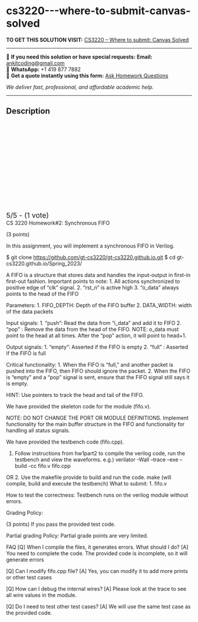 # cs3220---where-to-submit-canvas-solved
**TO GET THIS SOLUTION VISIT:** [CS3220 – Where to submit: Canvas Solved](https://www.ankitcodinghub.com/product/cs3220-where-to-submit-canvas-solved/)


---

📩 **If you need this solution or have special requests:** **Email:** ankitcoding@gmail.com  
📱 **WhatsApp:** +1 419 877 7882  
📄 **Get a quote instantly using this form:** [Ask Homework Questions](https://www.ankitcodinghub.com/services/ask-homework-questions/)

*We deliver fast, professional, and affordable academic help.*

---

<h2>Description</h2>



<div class="kk-star-ratings kksr-auto kksr-align-center kksr-valign-top" data-payload="{&quot;align&quot;:&quot;center&quot;,&quot;id&quot;:&quot;126091&quot;,&quot;slug&quot;:&quot;default&quot;,&quot;valign&quot;:&quot;top&quot;,&quot;ignore&quot;:&quot;&quot;,&quot;reference&quot;:&quot;auto&quot;,&quot;class&quot;:&quot;&quot;,&quot;count&quot;:&quot;1&quot;,&quot;legendonly&quot;:&quot;&quot;,&quot;readonly&quot;:&quot;&quot;,&quot;score&quot;:&quot;5&quot;,&quot;starsonly&quot;:&quot;&quot;,&quot;best&quot;:&quot;5&quot;,&quot;gap&quot;:&quot;4&quot;,&quot;greet&quot;:&quot;Rate this product&quot;,&quot;legend&quot;:&quot;5\/5 - (1 vote)&quot;,&quot;size&quot;:&quot;24&quot;,&quot;title&quot;:&quot;CS3220 - Where to submit: Canvas Solved&quot;,&quot;width&quot;:&quot;138&quot;,&quot;_legend&quot;:&quot;{score}\/{best} - ({count} {votes})&quot;,&quot;font_factor&quot;:&quot;1.25&quot;}">

<div class="kksr-stars">

<div class="kksr-stars-inactive">
            <div class="kksr-star" data-star="1" style="padding-right: 4px">


<div class="kksr-icon" style="width: 24px; height: 24px;"></div>
        </div>
            <div class="kksr-star" data-star="2" style="padding-right: 4px">


<div class="kksr-icon" style="width: 24px; height: 24px;"></div>
        </div>
            <div class="kksr-star" data-star="3" style="padding-right: 4px">


<div class="kksr-icon" style="width: 24px; height: 24px;"></div>
        </div>
            <div class="kksr-star" data-star="4" style="padding-right: 4px">


<div class="kksr-icon" style="width: 24px; height: 24px;"></div>
        </div>
            <div class="kksr-star" data-star="5" style="padding-right: 4px">


<div class="kksr-icon" style="width: 24px; height: 24px;"></div>
        </div>
    </div>

<div class="kksr-stars-active" style="width: 138px;">
            <div class="kksr-star" style="padding-right: 4px">


<div class="kksr-icon" style="width: 24px; height: 24px;"></div>
        </div>
            <div class="kksr-star" style="padding-right: 4px">


<div class="kksr-icon" style="width: 24px; height: 24px;"></div>
        </div>
            <div class="kksr-star" style="padding-right: 4px">


<div class="kksr-icon" style="width: 24px; height: 24px;"></div>
        </div>
            <div class="kksr-star" style="padding-right: 4px">


<div class="kksr-icon" style="width: 24px; height: 24px;"></div>
        </div>
            <div class="kksr-star" style="padding-right: 4px">


<div class="kksr-icon" style="width: 24px; height: 24px;"></div>
        </div>
    </div>
</div>


<div class="kksr-legend" style="font-size: 19.2px;">
            5/5 - (1 vote)    </div>
    </div>
CS 3220 Homework#2: Synchronous FIFO

(3 points)

In this assignment, you will implement a synchronous FIFO in Verilog.

$ git clone https://github.com/gt-cs3220/gt-cs3220.github.io.git $ cd gt-cs3220.github.io/Spring_2023/

A FIFO is a structure that stores data and handles the input-output in first-in first-out fashion. Important points to note: 1. All actions synchronized to positive edge of “clk” signal. 2. “rst_n” is active high 3. “o_data” always points to the head of the FIFO

Parameters: 1. FIFO_DEPTH: Depth of the FIFO buffer 2. DATA_WIDTH: width of the data packets

Input signals: 1. “push”: Read the data from “i_data” and add it to FIFO 2. “pop” : Remove the data from the head of the FIFO. NOTE: o_data must point to the head at all times. After the “pop” action, it will point to head+1.

Output signals: 1. “empty”: Asserted if the FIFO is empty 2. “full” : Asserted if the FIFO is full

Critical functionality: 1. When the FIFO is “full,” and another packet is pushed into the FIFO, then FIFO should ignore the packet. 2. When the FIFO is “empty” and a “pop” signal is sent, ensure that the FIFO signal still says it is empty.

HINT: Use pointers to track the head and tail of the FIFO.

We have provided the skeleton code for the module (fifo.v).

NOTE: DO NOT CHANGE THE PORT OR MODULE DEFINITIONS. Implement functionality for the main buffer structure in the FIFO and functionality for handling all status signals.

We have provided the testbench code (fifo.cpp).

1. Follow instructions from hw1part2 to compile the verilog code, run the testbench and view the waveforms. e.g.) verilator -Wall –trace –exe –build -cc fifo.v fifo.cpp

OR 2. Use the makefile provide to build and run the code. make (will compile, build and execute the testbench) What to submit: 1. fifo.v

How to test the correctness: Testbench runs on the verilog module without errors.

Grading Policy:

(3 points) If you pass the provided test code.

Partial grading Policy: Partial grade points are very limited.

FAQ [Q] When I compile the files, it generates errors. What should I do? [A] You need to complete the code. The provided code is incomplete, so it will generate errors

[Q] Can I modify fifo.cpp file? [A] Yes, you can modify it to add more prints or other test cases

[Q] How can I debug the internal wires? [A] Please look at the trace to see all wire values in the module.

[Q] Do I need to test other test cases? [A] We will use the same test case as the provided code.
